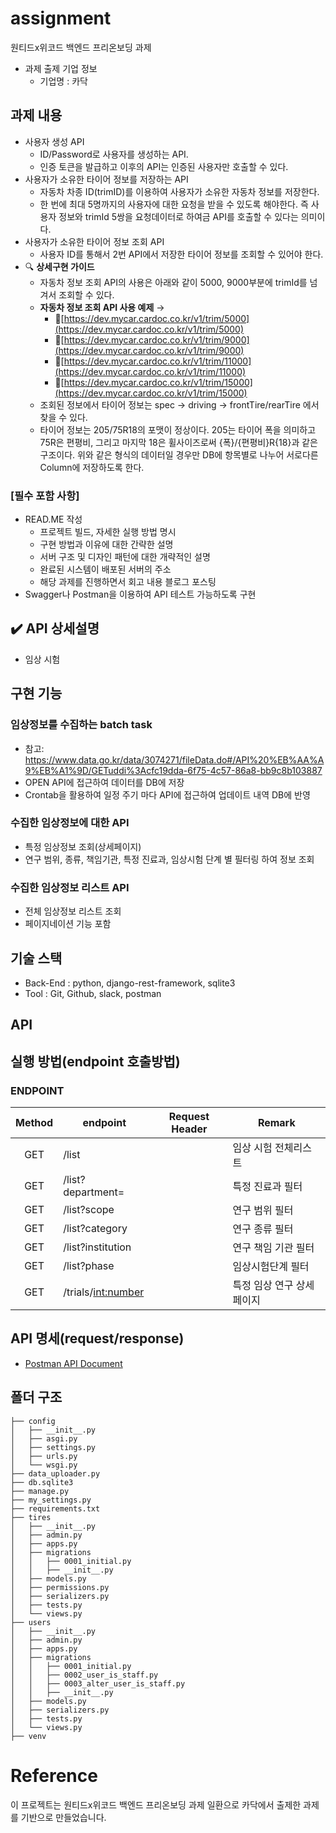 # assignment
원티드x위코드 백엔드 프리온보딩 과제
- 과제 출제 기업 정보
  - 기업명 : 카닥

## 과제 내용

- 사용자 생성 API
    - ID/Password로 사용자를 생성하는 API.
    - 인증 토큰을 발급하고 이후의 API는 인증된 사용자만 호출할 수 있다.
- 사용자가 소유한 타이어 정보를 저장하는 API
    - 자동차 차종 ID(trimID)를 이용하여 사용자가 소유한 자동차 정보를 저장한다.
    - 한 번에 최대 5명까지의 사용자에 대한 요청을 받을 수 있도록 해야한다. 즉 사용자 정보와 trimId 5쌍을 요청데이터로 하여금 API를 호출할 수 있다는 의미이다.
- 사용자가 소유한 타이어 정보 조회 API
    - 사용자 ID를 통해서 2번 API에서 저장한 타이어 정보를 조회할 수 있어야 한다.
- 🔍 **상세구현 가이드**
    - 자동차 정보 조회 API의 사용은 아래와 같이 5000, 9000부분에 trimId를 넘겨서 조회할 수 있다.
    - **자동차 정보 조회 API 사용 예제** → 
       - 📄[https://dev.mycar.cardoc.co.kr/v1/trim/5000](https://dev.mycar.cardoc.co.kr/v1/trim/5000)
       - 📄[https://dev.mycar.cardoc.co.kr/v1/trim/9000](https://dev.mycar.cardoc.co.kr/v1/trim/9000) 
       - 📄[https://dev.mycar.cardoc.co.kr/v1/trim/11000](https://dev.mycar.cardoc.co.kr/v1/trim/11000) 
       - 📄[https://dev.mycar.cardoc.co.kr/v1/trim/15000](https://dev.mycar.cardoc.co.kr/v1/trim/15000)
    - 조회된 정보에서 타이어 정보는 spec → driving → frontTire/rearTire 에서 찾을 수 있다.
    - 타이어 정보는 205/75R18의 포맷이 정상이다. 205는 타이어 폭을 의미하고 75R은 편평비, 그리고 마지막 18은 휠사이즈로써 {폭}/{편평비}R{18}과 같은 구조이다. 위와 같은 형식의 데이터일 경우만 DB에 항목별로 나누어 서로다른 Column에 저장하도록 한다.

</aside>

### [필수 포함 사항]
- READ.ME 작성
    - 프로젝트 빌드, 자세한 실행 방법 명시
    - 구현 방법과 이유에 대한 간략한 설명
    - 서버 구조 및 디자인 패턴에 대한 개략적인 설명
    - 완료된 시스템이 배포된 서버의 주소
    - 해당 과제를 진행하면서 회고 내용 블로그 포스팅
- Swagger나 Postman을 이용하여 API 테스트 가능하도록 구현

✔️ **API 상세설명**
---

- 임상 시험   
  
## 구현 기능
### 임상정보를 수집하는 batch task
- 참고: https://www.data.go.kr/data/3074271/fileData.do#/API%20%EB%AA%A9%EB%A1%9D/GETuddi%3Acfc19dda-6f75-4c57-86a8-bb9c8b103887
- OPEN API에 접근하여 데이터를 DB에 저장
- Crontab을 활용하여 일정 주기 마다 API에 접근하여 업데이트 내역 DB에 반영

### 수집한 임상정보에 대한 API
- 특정 임상정보 조회(상세페이지)
- 연구 범위, 종류, 책임기관, 특정 진료과, 임상시험 단계 별 필터링 하여 정보 조회

### 수집한 임상정보 리스트 API
- 전체 임상정보 리스트 조회
- 페이지네이션 기능 포함

## 기술 스택
- Back-End : python, django-rest-framework, sqlite3
- Tool     : Git, Github, slack, postman

## API

## 실행 방법(endpoint 호출방법)

### ENDPOINT

| Method | endpoint | Request Header | Remark |
|:------:|-------------|-----|--------|
|GET|/list||임상 시험 전체리스트|
|GET|/list?department=||특정 진료과 필터|
|GET|/list?scope||연구 범위 필터|
|GET|/list?category||연구 종류 필터|
|GET|/list?institution||연구 책임 기관 필터|
|GET|/list?phase||임상시험단계 필터|
|GET|/trials/<int:number>||특정 임상 연구 상세페이지|


## API 명세(request/response)
  - [Postman API Document](https://documenter.getpostman.com/view/17229002/UVCBA4BT)

## 폴더 구조
```
├── config
│   ├── __init__.py
│   ├── asgi.py
│   ├── settings.py
│   ├── urls.py
│   └── wsgi.py
├── data_uploader.py
├── db.sqlite3
├── manage.py
├── my_settings.py
├── requirements.txt
├── tires
│   ├── __init__.py
│   ├── admin.py
│   ├── apps.py
│   ├── migrations
│   │   ├── 0001_initial.py
│   │   ├── __init__.py
│   ├── models.py
│   ├── permissions.py
│   ├── serializers.py
│   ├── tests.py
│   └── views.py
├── users
│   ├── __init__.py
│   ├── admin.py
│   ├── apps.py
│   ├── migrations
│   │   ├── 0001_initial.py
│   │   ├── 0002_user_is_staff.py
│   │   ├── 0003_alter_user_is_staff.py
│   │   ├── __init__.py
│   ├── models.py
│   ├── serializers.py
│   ├── tests.py
│   └── views.py
├── venv

```

# Reference
이 프로젝트는 원티드x위코드 백엔드 프리온보딩 과제 일환으로 카닥에서 출제한 과제를 기반으로 만들었습니다.
